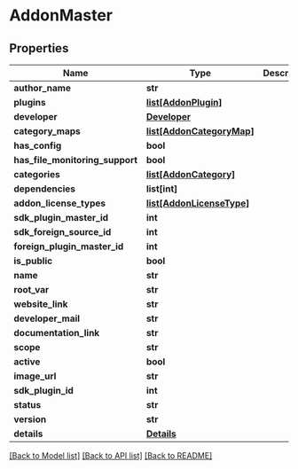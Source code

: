 # AddonMaster

## Properties
Name | Type | Description | Notes
------------ | ------------- | ------------- | -------------
**author_name** | **str** |  | [optional] 
**plugins** | [**list[AddonPlugin]**](AddonPlugin.md) |  | [optional] 
**developer** | [**Developer**](Developer.md) |  | [optional] 
**category_maps** | [**list[AddonCategoryMap]**](AddonCategoryMap.md) |  | [optional] 
**has_config** | **bool** |  | [optional] 
**has_file_monitoring_support** | **bool** |  | [optional] 
**categories** | [**list[AddonCategory]**](AddonCategory.md) |  | [optional] 
**dependencies** | **list[int]** |  | [optional] 
**addon_license_types** | [**list[AddonLicenseType]**](AddonLicenseType.md) |  | [optional] 
**sdk_plugin_master_id** | **int** |  | [optional] 
**sdk_foreign_source_id** | **int** |  | [optional] 
**foreign_plugin_master_id** | **int** |  | [optional] 
**is_public** | **bool** |  | [optional] 
**name** | **str** |  | [optional] 
**root_var** | **str** |  | [optional] 
**website_link** | **str** |  | [optional] 
**developer_mail** | **str** |  | [optional] 
**documentation_link** | **str** |  | [optional] 
**scope** | **str** |  | [optional] 
**active** | **bool** |  | [optional] 
**image_url** | **str** |  | [optional] 
**sdk_plugin_id** | **int** |  | [optional] 
**status** | **str** |  | [optional] 
**version** | **str** |  | [optional] 
**details** | [**Details**](Details.md) |  | [optional] 

[[Back to Model list]](../README.md#documentation-for-models) [[Back to API list]](../README.md#documentation-for-api-endpoints) [[Back to README]](../README.md)


